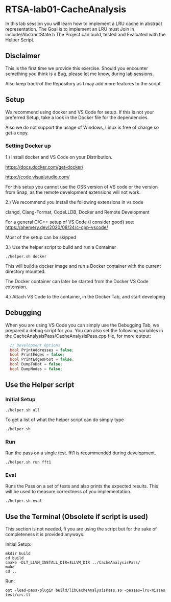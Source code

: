 # RTSA-lab01-CacheAnalysis

In this lab session you will learn how to implement a LRU cache in abstract representation.
The Goal is to implement an LRU must Join in include/AbstractState.h
The Project can build, tested and Evaluated with the Helper Script.

## Disclaimer

This is the first time we provide this exercise.
Should you encounter something you think is a Bug, please let me know, during lab sessions.

Also keep track of the Repository as I may add more features to the script.

## Setup

We recommend using docker and VS Code for setup.
If this is not your preferred Setup, take a look in the Docker file for the dependencies.

Also we do not support the usage of Windows, Linux is free of charge so get a copy.

### Setting Docker up

1.) install docker and VS Code on your Distribution.

<https://docs.docker.com/get-docker/>

<https://code.visualstudio.com/>

For this setup you cannot use the OSS version of VS code or the version from Snap, as the remote development extensions will not work.

2.) We recommend you install the following extensions in vs code

clangd,
Clang-Format,
CodeLLDB,
Docker and
Remote Development

For a general C/C++ setup of VS Code (I consider good) see:
<https://ahemery.dev/2020/08/24/c-cpp-vscode/>

Most of the setup can be skipped

3.) Use the helper script to build and run a Container

    ./helper.sh docker

This will build a docker image and run a Docker container with the current directory mounted.

The Docker container can later be started from the Docker VS Code extension.

4.) Attach VS Code to the container, in the Docker Tab, and start developing

## Debugging

When you are using VS Code you can simply use the Debugging Tab, we prepared a debug script for you.
You can also set the following variables in the CacheAnalysisPass/CacheAnalysisPass.cpp file, for more output:

```cpp
  // Development Options
  bool PrintAddresses = false;
  bool PrintEdges = false;
  bool PrintEdgesPost = false;
  bool DumpToDot = false;
  bool DumpNodes = false;
```

## Use the Helper script

### Initial Setup

    ./helper.sh all

To get a list of what the helper script can do simply type

    ./helper.sh 

### Run

Run the pass on a single test.
fft1 is recommended during development.

    ./helper.sh run fft1

### Eval

Runs the Pass on a set of tests and also prints the expected results.
This will be used to measure correctness of you implementation.

    ./helper.sh eval

## Use the Terminal (Obsolete if script is used)

This section is not needed, fi you are using the script but for the sake of completeness it is provided anyways.

Initial Setup:

    mkdir build
    cd build
    cmake -DLT_LLVM_INSTALL_DIR=$LLVM_DIR ../CacheAnalysisPass/
    make
    cd ..

Run:

    opt -load-pass-plugin build/libCacheAnalysisPass.so -passes=lru-misses test/crc.ll
